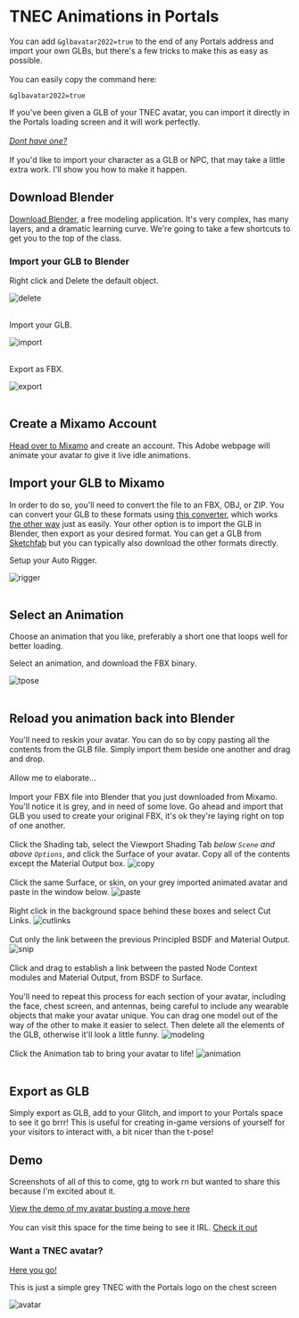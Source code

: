 # TNEC Animations in Portals

You can add `&glbavatar2022=true` to the end of any Portals address and import your own GLBs, but there's a few tricks to make this as easy as possible.<br><br>
You can easily copy the command here:
```
&glbavatar2022=true
```
If you've been given a GLB of your TNEC avatar, you can import it directly in the Portals loading screen and it will work perfectly.<br><br><i>[Dont have one?](https://github.com/ilovespectra/portals/edit/main/avatars/README.md#want-a-tnec-avatar)</i><br><br> If you'd like to import your character as a GLB or NPC, that may take a little extra work. I'll show you how to make it happen. 

## Download Blender

[Download Blender](https://www.blender.org/download/), a free modeling application. It's very complex, has many layers, and a dramatic learning curve. We're going to take a few shortcuts to get you to the top of the class.

### Import your GLB to Blender

Right click and Delete the default object.

![delete](assets/1_delete.png)<br><br>

Import your GLB.

![import](assets/2_importglb.png)<br><br>

Export as FBX.

![export](assets/2.5_export_fbx.png)<br><br>

## Create a Mixamo Account

[Head over to Mixamo](https://www.mixamo.com/) and create an account. This Adobe webpage will animate your avatar to give it live idle animations.

## Import your GLB to Mixamo

In order to do so, you'll need to convert the file to an FBX, OBJ, or ZIP. You can convert your GLB to these formats using [this converter](https://imagetostl.com/convert/file/glb/to/fbx), which works [the other way](https://imagetostl.com/convert/file/fbx/to/glb) just as easily. Your other option is to import the GLB in Blender, then export as your desired format. 
You can get a GLB from [Sketchfab](https://sketchfab.com/) but you can typically also download the other formats directly. 

Setup your Auto Rigger.

![rigger](assets/3.5_mixamo.png)<br><br>

## Select an Animation

Choose an animation that you like, preferably a short one that loops well for better loading. 

Select an animation, and download the FBX binary.

![tpose](assets/3_tpose.png)<br><br>

## Reload you animation back into Blender

You'll need to reskin your avatar. You can do so by copy pasting all the contents from the GLB file. Simply import them beside one another and drag and drop.<br><br>
Allow me to elaborate...<br><br>
Import your FBX file into Blender that you just downloaded from Mixamo. You'll notice it is grey, and in need of some love. Go ahead and import that GLB you used to create your original FBX, it's ok they're laying right on top of one another.<br><br>
Click the Shading tab, select the Viewport Shading Tab <i>below `Scene` and above `Options`</i>, and click the Surface of your avatar. Copy all of the contents except the Material Output box.
![copy](assets/6_blender_copy.png)<br><br>
Click the same Surface, or skin, on your grey imported animated avatar and paste in the window below.
![paste](assets/7_blender_paste.png)<br><br>
Right click in the background space behind these boxes and select Cut Links.
![cutlinks](assets/8_blender_cutlinks.png)<br><br>
Cut only the link between the previous Principled BSDF and Material Output.
![snip](assets/9_blender_cut.png)<br><br>
Click and drag to establish a link between the pasted Node Context modules and Material Output, from BSDF to Surface.<br><br>
You'll need to repeat this process for each section of your avatar, including the face, chest screen, and antennas, being careful to include any wearable objects that make your avatar unique. You can drag one model out of the way of the other to make it easier to select. Then delete all the elements of the GLB, otherwise it'll look a little funny.
![modeling](assets/10_blender_modeling.png)<br><br>
Click the Animation tab to bring your avatar to life!
![animation](assets/11_blender_animation.png)<br><br>

## Export as GLB

Simply export as GLB, add to your Glitch, and import to your Portals space to see it go brrr! This is useful for creating in-game versions of yourself for your visitors to interact with, a bit nicer than the t-pose!

## Demo

Screenshots of all of this to come, gtg to work rn but wanted to share this because I'm excited about it. 

[View the demo of my avatar busting a move here](https://youtu.be/f-xM49QmDxM)
<br><br>
You can visit this space for the time being to see it IRL. [Check it out](https://theportal.to/?room=68b33f7c-dded-49e5-bee9-8cfcb6a9adf1)

### Want a TNEC avatar?

[Here you go!](https://cdn.glitch.global/2e423b6b-bd48-4c82-b6bc-e766d7cc586b/TNEC-lightgrey-portals.glb?v=1689106016419)

This is just a simple grey TNEC with the Portals logo on the chest screen

![avatar](assets/avatar.png)
